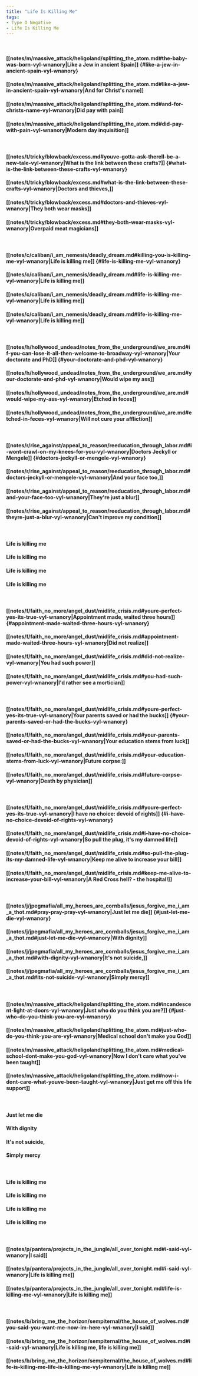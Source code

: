 ```yaml
---
title: "Life Is Killing Me"
tags:
- Type O Negative
- Life Is Killing Me
---
```

&nbsp;
#### [[notes/m/massive_attack/heligoland/splitting_the_atom.md#the-baby-was-born-vyl-wnanory|Like a Jew in ancient Spain]] {#like-a-jew-in-ancient-spain-vyl-wnanory}
#### [[notes/m/massive_attack/heligoland/splitting_the_atom.md#like-a-jew-in-ancient-spain-vyl-wnanory|And for Christ's name]]
#### [[notes/m/massive_attack/heligoland/splitting_the_atom.md#and-for-christs-name-vyl-wnanory|Did pay with pain]]
#### [[notes/m/massive_attack/heligoland/splitting_the_atom.md#did-pay-with-pain-vyl-wnanory|Modern day inquisition]]
&nbsp;
#### [[notes/t/tricky/blowback/excess.md#youve-gotta-ask-therell-be-a-new-tale-vyl-wnanory|What is the link between these crafts?]] {#what-is-the-link-between-these-crafts-vyl-wnanory}
#### [[notes/t/tricky/blowback/excess.md#what-is-the-link-between-these-crafts-vyl-wnanory|Doctors and thieves,]]
#### [[notes/t/tricky/blowback/excess.md#doctors-and-thieves-vyl-wnanory|They both wear masks]]
#### [[notes/t/tricky/blowback/excess.md#they-both-wear-masks-vyl-wnanory|Overpaid meat magicians]]
&nbsp;
#### [[notes/c/caliban/i_am_nemesis/deadly_dream.md#killing-you-is-killing-me-vyl-wnanory|Life is killing me]] {#life-is-killing-me-vyl-wnanory}
#### [[notes/c/caliban/i_am_nemesis/deadly_dream.md#life-is-killing-me-vyl-wnanory|Life is killing me]]
#### [[notes/c/caliban/i_am_nemesis/deadly_dream.md#life-is-killing-me-vyl-wnanory|Life is killing me]]
#### [[notes/c/caliban/i_am_nemesis/deadly_dream.md#life-is-killing-me-vyl-wnanory|Life is killing me]]
&nbsp;
#### [[notes/h/hollywood_undead/notes_from_the_underground/we_are.md#if-you-can-lose-it-all-then-welcome-to-broadway-vyl-wnanory|Your doctorate and PhD]] {#your-doctorate-and-phd-vyl-wnanory}
#### [[notes/h/hollywood_undead/notes_from_the_underground/we_are.md#your-doctorate-and-phd-vyl-wnanory|Would wipe my ass]]
#### [[notes/h/hollywood_undead/notes_from_the_underground/we_are.md#would-wipe-my-ass-vyl-wnanory|Etched in feces]]
#### [[notes/h/hollywood_undead/notes_from_the_underground/we_are.md#etched-in-feces-vyl-wnanory|Will not cure your affliction]]
&nbsp;
#### [[notes/r/rise_against/appeal_to_reason/reeducation_through_labor.md#i-wont-crawl-on-my-knees-for-you-vyl-wnanory|Doctors Jeckyll or Mengele]] {#doctors-jeckyll-or-mengele-vyl-wnanory}
#### [[notes/r/rise_against/appeal_to_reason/reeducation_through_labor.md#doctors-jeckyll-or-mengele-vyl-wnanory|And your face too,]]
#### [[notes/r/rise_against/appeal_to_reason/reeducation_through_labor.md#and-your-face-too-vyl-wnanory|They're just a blur]]
#### [[notes/r/rise_against/appeal_to_reason/reeducation_through_labor.md#theyre-just-a-blur-vyl-wnanory|Can't improve my condition]]
&nbsp;
#### Life is killing me
#### Life is killing me
#### Life is killing me
#### Life is killing me
&nbsp;
#### [[notes/f/faith_no_more/angel_dust/midlife_crisis.md#youre-perfect-yes-its-true-vyl-wnanory|Appointment made, waited three hours]] {#appointment-made-waited-three-hours-vyl-wnanory}
#### [[notes/f/faith_no_more/angel_dust/midlife_crisis.md#appointment-made-waited-three-hours-vyl-wnanory|Did not realize]]
#### [[notes/f/faith_no_more/angel_dust/midlife_crisis.md#did-not-realize-vyl-wnanory|You had such power]]
#### [[notes/f/faith_no_more/angel_dust/midlife_crisis.md#you-had-such-power-vyl-wnanory|I'd rather see a mortician]]
&nbsp;
#### [[notes/f/faith_no_more/angel_dust/midlife_crisis.md#youre-perfect-yes-its-true-vyl-wnanory|Your parents saved or had the bucks]] {#your-parents-saved-or-had-the-bucks-vyl-wnanory}
#### [[notes/f/faith_no_more/angel_dust/midlife_crisis.md#your-parents-saved-or-had-the-bucks-vyl-wnanory|Your education stems from luck]]
#### [[notes/f/faith_no_more/angel_dust/midlife_crisis.md#your-education-stems-from-luck-vyl-wnanory|Future corpse:]]
#### [[notes/f/faith_no_more/angel_dust/midlife_crisis.md#future-corpse-vyl-wnanory|Death by physician]]
&nbsp;
#### [[notes/f/faith_no_more/angel_dust/midlife_crisis.md#youre-perfect-yes-its-true-vyl-wnanory|I have no choice: devoid of rights]] {#i-have-no-choice-devoid-of-rights-vyl-wnanory}
#### [[notes/f/faith_no_more/angel_dust/midlife_crisis.md#i-have-no-choice-devoid-of-rights-vyl-wnanory|So pull the plug, it's my damned life]]
#### [[notes/f/faith_no_more/angel_dust/midlife_crisis.md#so-pull-the-plug-its-my-damned-life-vyl-wnanory|Keep me alive to increase your bill]]
#### [[notes/f/faith_no_more/angel_dust/midlife_crisis.md#keep-me-alive-to-increase-your-bill-vyl-wnanory|A Red Cross hell? - the hospital!]]
&nbsp;
#### [[notes/j/jpegmafia/all_my_heroes_are_cornballs/jesus_forgive_me_i_am_a_thot.md#pray-pray-pray-vyl-wnanory|Just let me die]] {#just-let-me-die-vyl-wnanory}
#### [[notes/j/jpegmafia/all_my_heroes_are_cornballs/jesus_forgive_me_i_am_a_thot.md#just-let-me-die-vyl-wnanory|With dignity]]
#### [[notes/j/jpegmafia/all_my_heroes_are_cornballs/jesus_forgive_me_i_am_a_thot.md#with-dignity-vyl-wnanory|It's not suicide,]]
#### [[notes/j/jpegmafia/all_my_heroes_are_cornballs/jesus_forgive_me_i_am_a_thot.md#its-not-suicide-vyl-wnanory|Simply mercy]]
&nbsp;
#### [[notes/m/massive_attack/heligoland/splitting_the_atom.md#incandescent-light-at-doors-vyl-wnanory|Just who do you think you are?]] {#just-who-do-you-think-you-are-vyl-wnanory}
#### [[notes/m/massive_attack/heligoland/splitting_the_atom.md#just-who-do-you-think-you-are-vyl-wnanory|Medical school don't make you God]]
#### [[notes/m/massive_attack/heligoland/splitting_the_atom.md#medical-school-dont-make-you-god-vyl-wnanory|Now I don't care what you've been taught]]
#### [[notes/m/massive_attack/heligoland/splitting_the_atom.md#now-i-dont-care-what-youve-been-taught-vyl-wnanory|Just get me off this life support]]
&nbsp;
#### Just let me die
#### With dignity
#### It's not suicide,
#### Simply mercy
&nbsp;
#### Life is killing me
#### Life is killing me
#### Life is killing me
#### Life is killing me
&nbsp;
#### [[notes/p/pantera/projects_in_the_jungle/all_over_tonight.md#i-said-vyl-wnanory|I said]]
#### [[notes/p/pantera/projects_in_the_jungle/all_over_tonight.md#i-said-vyl-wnanory|Life is killing me]]
#### [[notes/p/pantera/projects_in_the_jungle/all_over_tonight.md#life-is-killing-me-vyl-wnanory|Life is killing me]]
&nbsp;
#### [[notes/b/bring_me_the_horizon/sempiternal/the_house_of_wolves.md#you-said-you-want-me-now-im-here-vyl-wnanory|I said]]
#### [[notes/b/bring_me_the_horizon/sempiternal/the_house_of_wolves.md#i-said-vyl-wnanory|Life is killing me, life is killing me]]
#### [[notes/b/bring_me_the_horizon/sempiternal/the_house_of_wolves.md#life-is-killing-me-life-is-killing-me-vyl-wnanory|Life is killing me]]
